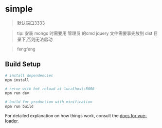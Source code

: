 # simple

> 默认端口3333 


>tip: 安装 mongo 时需要用 管理员 的cmd
>jquery 文件需要事先放到 dist 目录下,否则无法启动


> fengfeng

## Build Setup

``` bash
# install dependencies
npm install

# serve with hot reload at localhost:8080
npm run dev

# build for production with minification
npm run build
```

For detailed explanation on how things work, consult the [docs for vue-loader](http://vuejs.github.io/vue-loader).
